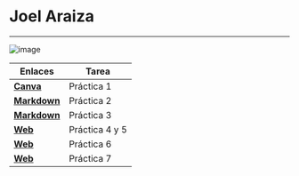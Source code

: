 # Joel Araiza
---

![image](https://github.com/user-attachments/assets/fcab7da9-3a7d-42c9-a962-6db0b491cb79)

| Enlaces | Tarea |
| -------- | ----------- |
| **[Canva](https://www.canva.com/design/DAGXv7JvFa4/JHhB0ZYxZ4FiFnlG_-HnEA/edit?utm_content=DAGXv7JvFa4&utm_campaign=designshare&utm_medium=link2&utm_source=sharebutton)** | Práctica 1 |
| **[Markdown](practica-2.md)** | Práctica 2 |
| **[Markdown](practica-3.md)** | Práctica 3 |
| **[Web](https://inf0sth.github.io/entregas-practicas/cv-web/index.html)** | Práctica 4 y 5 |
| **[Web](https://inf0sth.github.io/entregas-practicas/cv-web-v2/index.html)** | Práctica 6 |
| **[Web](https://inf0sth.github.io/entregas-practicas/practica-7/index.html)** | Práctica 7 |
